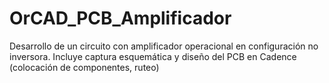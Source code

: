 # OrCAD_PCB_Amplificador
Desarrollo de un circuito con amplificador operacional en configuración no inversora. Incluye captura esquemática y diseño del PCB en Cadence (colocación de componentes, ruteo)
